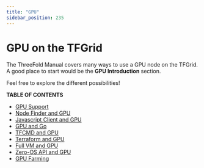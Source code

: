 ```yaml
---
title: "GPU"
sidebar_position: 235
---
```


<h1>GPU on the TFGrid</h1>

The ThreeFold Manual covers many ways to use a GPU node on the TFGrid. A good place to start would be the **GPU Introduction** section.

Feel free to explore the different possibilities!

**TABLE OF CONTENTS**

- [GPU Support](./gpu.md)
- [Node Finder and GPU](../../dashboard/deploy/node_finder.md#gpu-support)
- [Javascript Client and GPU](../../developers/grid3_javascript_readme/grid3_javascript_gpu_support.md)
- [GPU and Go](../../developers/grid3_go_readme/grid3_go_gpu.md)
- [TFCMD and GPU](../../developers/tfcmd/tfcmd_vm.md#deploy-a-vm-with-gpu)
- [Terraform and GPU](../terraform_toc/terraform_gpu_support.md)
- [Full VM and GPU](../../dashboard/solutions/fullVm.md)
- [Zero-OS API and GPU](../../developers/internals/zos/manual/api.md#gpus)
- [GPU Farming](../../farmers/3node_building/gpu_farming.md)